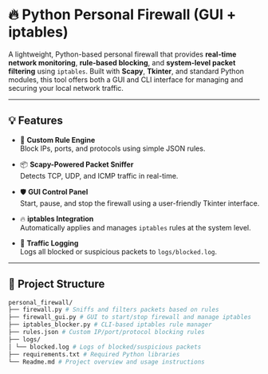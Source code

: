 # 🔥 Python Personal Firewall (GUI + iptables)

A lightweight, Python-based personal firewall that provides **real-time network monitoring**, **rule-based blocking**, and **system-level packet filtering** using `iptables`. Built with **Scapy**, **Tkinter**, and standard Python modules, this tool offers both a GUI and CLI interface for managing and securing your local network traffic.

---

## 💡 Features

- 🧠 **Custom Rule Engine**  
  Block IPs, ports, and protocols using simple JSON rules.

- 📦 **Scapy-Powered Packet Sniffer**  
  Detects TCP, UDP, and ICMP traffic in real-time.

- 🛡️ **GUI Control Panel**  
  Start, pause, and stop the firewall using a user-friendly Tkinter interface.

- 🔥 **iptables Integration**  
  Automatically applies and manages `iptables` rules at the system level.

- 🧾 **Traffic Logging**  
  Logs all blocked or suspicious packets to `logs/blocked.log`.

---

## 📁 Project Structure

```bash
personal_firewall/
├── firewall.py # Sniffs and filters packets based on rules
├── firewall_gui.py # GUI to start/stop firewall and manage iptables
├── iptables_blocker.py # CLI-based iptables rule manager
├── rules.json # Custom IP/port/protocol blocking rules
├── logs/
│ └── blocked.log # Logs of blocked/suspicious packets
├── requirements.txt # Required Python libraries
└── Readme.md # Project overview and usage instructions

```

